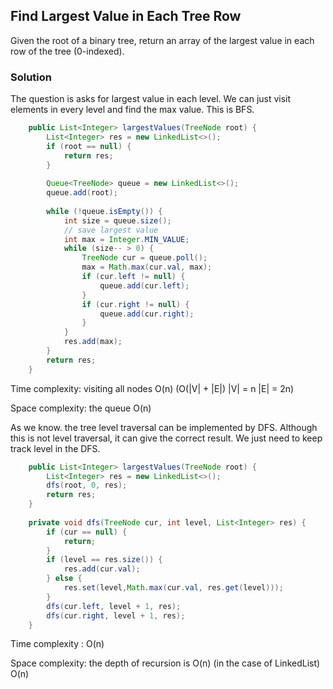 ## Find Largest Value in Each Tree Row

Given the root of a binary tree, return an array of the largest value in each row of the tree (0-indexed).

### Solution

The question is asks for largest value in each level. We can just visit elements in every level and find the max value. This is BFS.

```java
    public List<Integer> largestValues(TreeNode root) {
        List<Integer> res = new LinkedList<>();
        if (root == null) {
            return res;
        }
        
        Queue<TreeNode> queue = new LinkedList<>();
        queue.add(root);
        
        while (!queue.isEmpty()) {
            int size = queue.size();
            // save largest value
            int max = Integer.MIN_VALUE;
            while (size-- > 0) {
                TreeNode cur = queue.poll();
                max = Math.max(cur.val, max);
                if (cur.left != null) {
                    queue.add(cur.left);
                }
                if (cur.right != null) {
                    queue.add(cur.right);
                }
            }
            res.add(max);
        }
        return res;
    }
```

Time complexity: visiting all nodes O(n) (O(|V| + |E|) |V| = n |E| = 2n)

Space complexity: the queue O(n)

As we know. the tree level traversal can be implemented by DFS. Although this is not level traversal, it can give the correct result. We just need to keep track level in the DFS.

```java
    public List<Integer> largestValues(TreeNode root) {
        List<Integer> res = new LinkedList<>();
        dfs(root, 0, res);
        return res;
    }
    
    private void dfs(TreeNode cur, int level, List<Integer> res) {
        if (cur == null) {
            return;
        }
        if (level == res.size()) {
            res.add(cur.val);
        } else {
            res.set(level,Math.max(cur.val, res.get(level)));
        }
        dfs(cur.left, level + 1, res);
        dfs(cur.right, level + 1, res);
    }
```

Time complexity : O(n)

Space complexity: the depth of recursion is O(n) (in the case of LinkedList) O(n)